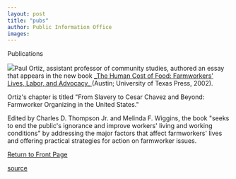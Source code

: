 ```yaml
---
layout: post
title: "pubs"
author: Public Information Office
images:
---
```


Publications

![][1]Paul Ortiz, assistant professor of community studies, authored an essay that appears in the new book [_The Human Cost of Food: Farmworkers' Lives, Labor, and Advocacy][2][_ ][2] (Austin; University of Texas Press, 2002).  

Ortiz's chapter is titled "From Slavery to Cesar Chavez and Beyond: Farmworker Organizing in the United States."

Edited by Charles D. Thompson Jr. and Melinda F. Wiggins, the book "seeks to end the public's ignorance and improve workers' living and working conditions" by addressing the major factors that affect farmworkers' lives and offering practical strategies for action on farmworker issues.

[Return to Front Page][3]

[1]: ../art/cost_of_food.200.jpg
[2]: http://www.utexas.edu/utpress/books/thohum.html
[3]: http://currents.ucsc.edu/

[source](http://www1.ucsc.edu/currents/02-03/10-07/pubs.html "Permalink to pubs")
